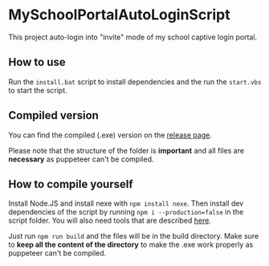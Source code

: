 # MySchoolPortalAutoLoginScript
This project auto-login into "invite" mode of my school captive login portal.

## How to use
Run the `install.bat` script to install dependencies and  the run the `start.vbs` to start the script.

## Compiled version
You can find the compiled (.exe) version on the [release page](https://github.com/quentin72000/MySchoolPortalAutoLoginScript/releases/).

Please note that the structure of the folder is **important** and all files are **necessary** as puppeteer can't be compiled.

## How to compile yourself

Install Node.JS and install nexe with `npm install nexe`.
Then install dev dependencies of the script by running `npm i --production=false` in the script folder.
You will also need tools that are described [here](https://github.com/nodejs/node/blob/v12.x/BUILDING.md).

Just run `npm run build` and the files will be in the build directory.
Make sure to **keep all the content of the directory** to make the .exe work properly as puppeteer can't be compiled.